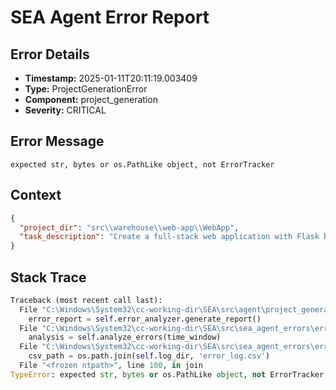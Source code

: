 # SEA Agent Error Report

## Error Details
- **Timestamp:** 2025-01-11T20:11:19.003409
- **Type:** ProjectGenerationError
- **Component:** project_generation
- **Severity:** CRITICAL

## Error Message
```
expected str, bytes or os.PathLike object, not ErrorTracker
```

## Context
```json
{
  "project_dir": "src\\warehouse\\web-app\\WebApp",
  "task_description": "Create a full-stack web application with Flask backend, React frontend, PostgreSQL database, and user authentication system"
}
```

## Stack Trace
```python
Traceback (most recent call last):
  File "C:\Windows\System32\cc-working-dir\SEA\src\agent\project_generator.py", line 176, in create_project_structure
    error_report = self.error_analyzer.generate_report()
  File "C:\Windows\System32\cc-working-dir\SEA\src\sea_agent_errors\error_analyzer.py", line 132, in generate_report
    analysis = self.analyze_errors(time_window)
  File "C:\Windows\System32\cc-working-dir\SEA\src\sea_agent_errors\error_analyzer.py", line 26, in analyze_errors
    csv_path = os.path.join(self.log_dir, 'error_log.csv')
  File "<frozen ntpath>", line 100, in join
TypeError: expected str, bytes or os.PathLike object, not ErrorTracker

```
